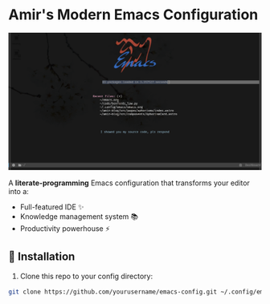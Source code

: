 # Amir's Modern Emacs Configuration

![Screenshot of Emacs with this config](screenshot.png) 

A **literate-programming** Emacs configuration that transforms your editor into a:
- Full-featured IDE ✨
- Knowledge management system 📚
- Productivity powerhouse ⚡

## 🚀 Installation

1. Clone this repo to your config directory:

```bash
git clone https://github.com/yourusername/emacs-config.git ~/.config/emacs
